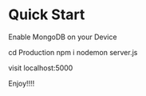 # Quick Start

Enable MongoDB on your Device

cd Production
npm i
nodemon server.js

visit localhost:5000

Enjoy!!!!

